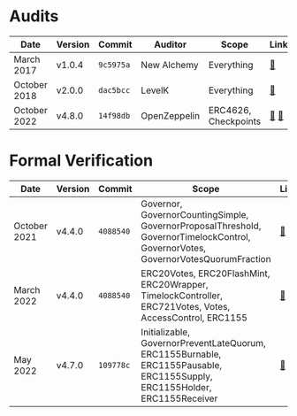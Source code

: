 # Audits

| Date         | Version | Commit    | Auditor      | Scope                | Links                                                       |
| ------------ | ------- | --------- | ------------ | -------------------- | ----------------------------------------------------------- |
| March 2017   | v1.0.4  | `9c5975a` | New Alchemy  | Everything           | [🔗](./2017-03.md)                                          |
| October 2018 | v2.0.0  | `dac5bcc` | LevelK       | Everything           | [🔗](./2018-10.pdf)                                         |
| October 2022 | v4.8.0  | `14f98db` | OpenZeppelin | ERC4626, Checkpoints | [🔗](./2022-10-ERC4626.pdf) [🔗](./2022-10-Checkpoints.pdf) |

# Formal Verification

| Date         | Version | Commit    | Scope                                                                                                                            | Links                                |
| ------------ | ------- | --------- | -------------------------------------------------------------------------------------------------------------------------------- | ------------------------------------ |
| October 2021 | v4.4.0  | `4088540` | Governor, GovernorCountingSimple, GovernorProposalThreshold, GovernorTimelockControl, GovernorVotes, GovernorVotesQuorumFraction | [🔗](../certora/reports/2021-10.pdf) |
| March 2022   | v4.4.0  | `4088540` | ERC20Votes, ERC20FlashMint, ERC20Wrapper, TimelockController, ERC721Votes, Votes, AccessControl, ERC1155                         | [🔗](../certora/reports/2022-03.pdf) |
| May 2022     | v4.7.0  | `109778c` | Initializable, GovernorPreventLateQuorum, ERC1155Burnable, ERC1155Pausable, ERC1155Supply, ERC1155Holder, ERC1155Receiver        | [🔗](../certora/reports/2022-05.pdf) |
